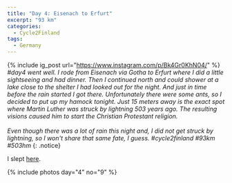 ```yaml
---
title: "Day 4: Eisenach to Erfurt"
excerpt: "93 km"
categories:
  - Cycle2Finland
tags:
  - Germany
---
```

{% include ig_post url="https://www.instagram.com/p/Bk4Gr0KhN04/" %}
_#day4 went well. I rode from Eisenach via Gotha to Erfurt where I did a little sightseeing and had dinner. Then I continued north and could shower at a lake close to the shelter I had looked out for the night. And just in time before the rain started I got there. Unfortunately there were some ants, so I decided to put up my hamock tonight.
Just 15 meters away is the exact spot where Martin Luther was struck by lightning 503 years ago. The resulting visions caused him to start the Christian Protestant religion.
<br><br>
Even though there was a lot of rain this night and, I did not get struck by lightning, so I won't share that same fate, I guess. #cycle2finland #93km #503hm_
{: .notice}

I slept [here](https://www.openstreetmap.org/way/229974520).

{% include photos day="4" no="9" %}